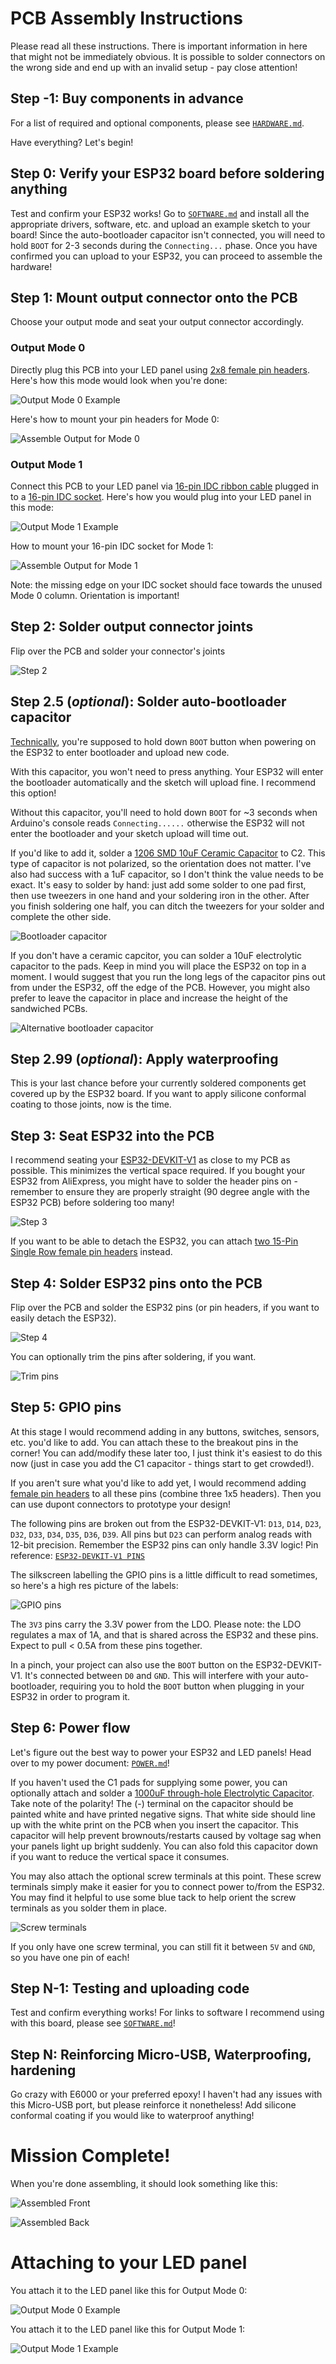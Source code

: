 # PCB Assembly Instructions
Please read all these instructions. There is important information in here that might not be immediately obvious. It is possible to solder connectors on the wrong side and end up with an invalid setup - pay close attention!

## Step -1: Buy components in advance
For a list of required and optional components, please see [`HARDWARE.md`](https://github.com/rorosaurus/esp32-hub75-driver/blob/master/HARDWARE.md).

Have everything?  Let's begin!

## Step 0: Verify your ESP32 board before soldering anything
Test and confirm your ESP32 works! Go to [`SOFTWARE.md`](https://github.com/rorosaurus/esp32-hub75-driver/blob/master/SOFTWARE.md) and install all the appropriate drivers, software, etc. and upload an example sketch to your board! Since the auto-bootloader capacitor isn't connected, you will need to hold `BOOT` for 2-3 seconds during the `Connecting...` phase. Once you have confirmed you can upload to your ESP32, you can proceed to assemble the hardware!

## Step 1: Mount output connector onto the PCB
Choose your output mode and seat your output connector accordingly.

### Output Mode 0
Directly plug this PCB into your LED panel using [2x8 female pin headers](https://www.aliexpress.com/item/32747224548.html). Here's how this mode would look when you're done:

![Output Mode 0 Example](https://github.com/rorosaurus/esp32-hub75-driver/raw/master/images/assembly/output-mode-0-example.gif)

Here's how to mount your pin headers for Mode 0:

![Assemble Output for Mode 0](https://github.com/rorosaurus/esp32-hub75-driver/raw/master/images/assembly/output-mode-0.jpg)

### Output Mode 1
Connect this PCB to your LED panel via [16-pin IDC ribbon cable](https://www.aliexpress.com/item/32873766356.html) plugged in to a [16-pin IDC socket](https://www.aliexpress.com/item/32841491526.html). Here's how you would plug into your LED panel in this mode:

![Output Mode 1 Example](https://github.com/rorosaurus/esp32-hub75-driver/raw/master/images/assembly/output-mode-1-example.jpg)

How to mount your 16-pin IDC socket for Mode 1:

![Assemble Output for Mode 1](https://github.com/rorosaurus/esp32-hub75-driver/raw/master/images/assembly/output-mode-1.gif)

Note: the missing edge on your IDC socket should face towards the unused Mode 0 column. Orientation is important!

## Step 2: Solder output connector joints
Flip over the PCB and solder your connector's joints

![Step 2](https://github.com/rorosaurus/esp32-hub75-driver/raw/master/images/assembly/step-2.jpg)

## Step 2.5 (*optional*): Solder auto-bootloader capacitor
[Technically](https://github.com/espressif/esptool/wiki/ESP32-Boot-Mode-Selection), you're supposed to hold down `BOOT` button when powering on the ESP32 to enter bootloader and upload new code.

With this capacitor, you won't need to press anything. Your ESP32 will enter the bootloader automatically and the sketch will upload fine. I recommend this option!

Without this capacitor, you'll need to hold down `BOOT` for ~3 seconds when Arduino's console reads `Connecting......` otherwise the ESP32 will not enter the bootloader and your sketch upload will time out.

If you'd like to add it, solder a [1206 SMD 10uF Ceramic Capacitor](https://www.aliexpress.com/item/32879084143.html) to C2. This type of capacitor is not polarized, so the orientation does not matter. I've also had success with a 1uF capacitor, so I don't think the value needs to be exact. It's easy to solder by hand: just add some solder to one pad first, then use tweezers in one hand and your soldering iron in the other. After you finish soldering one half, you can ditch the tweezers for your solder and complete the other side.

![Bootloader capacitor](https://github.com/rorosaurus/esp32-hub75-driver/raw/master/images/assembly/bootloader-cap.jpg)

If you don't have a ceramic capcitor, you can solder a 10uF electrolytic capacitor to the pads. Keep in mind you will place the ESP32 on top in a moment. I would suggest that you run the long legs of the capacitor pins out from under the ESP32, off the edge of the PCB. However, you might also prefer to leave the capacitor in place and increase the height of the sandwiched PCBs.

![Alternative bootloader capacitor](https://github.com/rorosaurus/esp32-hub75-driver/raw/master/images/assembly/alt-bootloader-cap.jpg)

## Step 2.99 (*optional*): Apply waterproofing
This is your last chance before your currently soldered components get covered up by the ESP32 board. If you want to apply silicone conformal coating to those joints, now is the time.

## Step 3: Seat ESP32 into the PCB
I recommend seating your [ESP32-DEVKIT-V1](https://www.aliexpress.com/item/32902307791.html) as close to my PCB as possible. This minimizes the vertical space required. If you bought your ESP32 from AliExpress, you might have to solder the header pins on - remember to ensure they are properly straight (90 degree angle with the ESP32 PCB) before soldering too many!

![Step 3](https://github.com/rorosaurus/esp32-hub75-driver/raw/master/images/assembly/step-3.gif)

If you want to be able to detach the ESP32, you can attach [two 15-Pin Single Row female pin headers](https://www.aliexpress.com/item/32962790286.html) instead.

## Step 4: Solder ESP32 pins onto the PCB
Flip over the PCB and solder the ESP32 pins (or pin headers, if you want to easily detach the ESP32).

![Step 4](https://github.com/rorosaurus/esp32-hub75-driver/raw/master/images/assembly/step-4.jpg)

You can optionally trim the pins after soldering, if you want.

![Trim pins](https://github.com/rorosaurus/esp32-hub75-driver/raw/master/images/assembly/trim-pins.jpg)

## Step 5: GPIO pins
At this stage I would recommend adding in any buttons, switches, sensors, etc. you'd like to add.  You can attach these to the breakout pins in the corner! You can add/modify these later too, I just think it's easiest to do this now (just in case you add the C1 capacitor - things start to get crowded!).

If you aren't sure what you'd like to add yet, I would recommend adding [female pin headers](https://www.aliexpress.com/item/32821638049.html) to all these pins (combine three 1x5 headers). Then you can use dupont connectors to prototype your design!

The following pins are broken out from the ESP32-DEVKIT-V1: `D13`, `D14`, `D23`, `D32`, `D33`, `D34`, `D35`, `D36`, `D39`.  All pins but `D23` can perform analog reads with 12-bit precision.  Remember the ESP32 pins can only handle 3.3V logic! Pin reference: [`ESP32-DEVKIT-V1 PINS`](ESP32-DEVKIT-V1-PINOUT.png)

The silkscreen labelling the GPIO pins is a little difficult to read sometimes, so here's a high res picture of the labels:

![GPIO pins](https://github.com/rorosaurus/esp32-hub75-driver/raw/master/images/assembly/GPIO-pins.png)

The `3V3` pins carry the 3.3V power from the LDO. Please note: the LDO regulates a max of 1A, and that is shared across the ESP32 and these pins. Expect to pull < 0.5A from these pins together.

In a pinch, your project can also use the `BOOT` button on the ESP32-DEVKIT-V1. It's connected between `D0` and `GND`. This will interfere with your auto-bootloader, requiring you to hold the `BOOT` button when plugging in your ESP32 in order to program it.

## Step 6: Power flow
Let's figure out the best way to power your ESP32 and LED panels! Head over to my power document: [`POWER.md`](https://github.com/rorosaurus/esp32-hub75-driver/blob/master/POWER.md)!

If you haven't used the C1 pads for supplying some power, you can optionally attach and solder a [1000uF through-hole Electrolytic Capacitor](https://www.aliexpress.com/item/32812085542.html). Take note of the polarity! The (-) terminal on the capacitor should be painted white and have printed negative signs. That white side should line up with the white print on the PCB when you insert the capacitor. This capacitor will help prevent brownouts/restarts caused by voltage sag when your panels light up bright suddenly. You can also fold this capacitor down if you want to reduce the vertical space it consumes.

You may also attach the optional screw terminals at this point. These screw terminals simply make it easier for you to connect power to/from the ESP32. You may find it helpful to use some blue tack to help orient the screw terminals as you solder them in place.

![Screw terminals](https://github.com/rorosaurus/esp32-hub75-driver/raw/master/images/power/screw-terminals.jpg)

If you only have one screw terminal, you can still fit it between `5V` and `GND`, so you have one pin of each!

## Step N-1: Testing and uploading code
Test and confirm everything works! For links to software I recommend using with this board, please see [`SOFTWARE.md`](https://github.com/rorosaurus/esp32-hub75-driver/blob/master/SOFTWARE.md)!

## Step N: Reinforcing Micro-USB, Waterproofing, hardening
Go crazy with E6000 or your preferred epoxy! I haven't had any issues with this Micro-USB port, but please reinforce it nonetheless!  Add silicone conformal coating if you would like to waterproof anything!

# Mission Complete!
When you're done assembling, it should look something like this:

![Assembled Front](https://github.com/rorosaurus/esp32-hub75-driver/raw/master/images/assembled-front.jpg)

![Assembled Back](https://github.com/rorosaurus/esp32-hub75-driver/raw/master/images/assembled-back.jpg)


# Attaching to your LED panel
You attach it to the LED panel like this for Output Mode 0:

![Output Mode 0 Example](https://github.com/rorosaurus/esp32-hub75-driver/raw/master/images/assembly/output-mode-0-example.gif)


You attach it to the LED panel like this for Output Mode 1:

![Output Mode 1 Example](https://github.com/rorosaurus/esp32-hub75-driver/raw/master/images/assembly/output-mode-1-example.jpg)